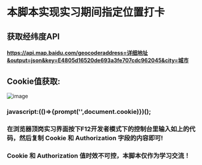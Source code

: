 # 本脚本实现实习期间指定位置打卡
## 获取经纬度API
####  https://api.map.baidu.com/geocoderaddress=详细地址&output=json&key=E4805d16520de693a3fe707cdc962045&city=城市
## Cookie值获取:
![image](https://user-images.githubusercontent.com/102405245/201950883-5e819f19-04e0-4cc4-895e-7167b2c31fa4.png)
### javascript:(()=>{prompt('',document.cookie)})();
### 在浏览器顶岗实习界面按下F12开发者模式下的控制台里输入如上的代码，然后复制  Cookie 和 Authorization 字段的内容即可!
### Cookie 和 Authorization 值时效不可控，本脚本仅作为学习交流！
